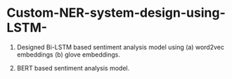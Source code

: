 # Custom-NER-system-design-using-LSTM-

1. Designed Bi-LSTM based sentiment analysis model using 
(a) word2vec embeddings 
(b) glove embeddings.

2. BERT based sentiment analysis model. 
